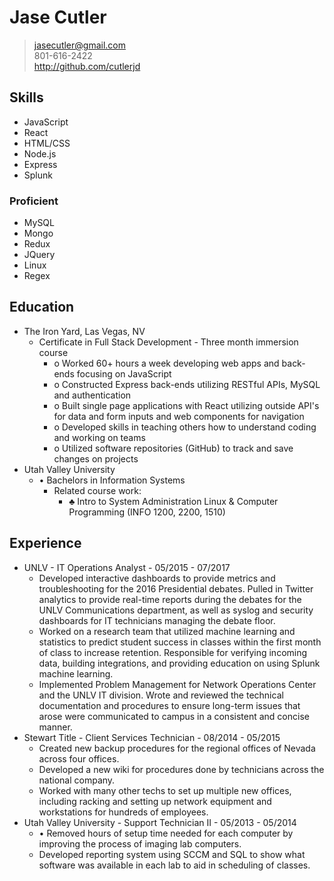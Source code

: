 # Jase Cutler
> jasecutler@gmail.com  
> 801-616-2422  
> http://github.com/cutlerjd  

## Skills
* JavaScript
* React
* HTML/CSS
* Node.js
* Express
* Splunk

### Proficient
* MySQL
* Mongo
* Redux
* JQuery
* Linux
* Regex

## Education
* The Iron Yard, Las Vegas, NV  
  * Certificate in Full Stack Development - Three month immersion course
    * o	Worked 60+ hours a week developing web apps and back-ends focusing on JavaScript
    * o	Constructed Express back-ends utilizing RESTful APIs, MySQL and authentication
    * o	Built single page applications with React utilizing outside API's for data and form inputs and web components for navigation
    * o	Developed skills in teaching others how to understand coding and working on teams
    * o	Utilized software repositories (GitHub) to track and save changes on projects
* Utah Valley University
  * •	Bachelors in Information Systems
    * Related course work:
      * ♣	Intro to System Administration Linux & Computer Programming (INFO 1200, 2200, 1510)
## Experience
* UNLV - IT Operations Analyst - 05/2015 - 07/2017
   * Developed interactive dashboards to provide metrics and troubleshooting for the 2016 Presidential debates. Pulled in Twitter analytics to provide real-time reports during the debates for the UNLV Communications department, as well as syslog and security dashboards for IT technicians managing the debate floor.
   * Worked on a research team that utilized machine learning and statistics to predict student success in classes within the first month of class to increase retention. Responsible for verifying incoming data, building integrations, and providing education on using Splunk machine learning.
   * Implemented Problem Management for Network Operations Center and the UNLV IT division. Wrote and reviewed the technical documentation and procedures to ensure long-term issues that arose were communicated to campus in a consistent and concise manner.
* Stewart Title - Client Services Technician - 08/2014 - 05/2015
  * Created new backup procedures for the regional offices of Nevada across four offices.
  * Developed a new wiki for procedures done by technicians across the national company.
  * Worked with many other techs to set up multiple new offices, including racking and setting up network equipment and workstations for hundreds of employees.
* Utah Valley University - Support Technician II - 05/2013 - 05/2014
  * •	Removed hours of setup time needed for each computer by improving the process of imaging lab computers.
  * Developed reporting system using SCCM and SQL to show what software was available in each lab to aid in scheduling of classes.
